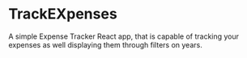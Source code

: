 # TrackEXpenses
A simple Expense Tracker React app, that is capable of tracking your expenses as well displaying them through filters on years.
